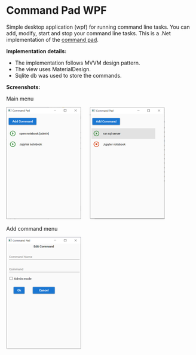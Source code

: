 # Command Pad WPF

Simple desktop application (wpf) for running command line tasks.
You can add, modify, start and stop your command line tasks.
This is a .Net implementation of the [command pad](https://github.com/supnate/command-pad).

**Implementation details:**  
* The implementation follows MVVM design pattern.  
* The view uses MaterialDesign.  
* Sqlite db was used to store the commands. 

**Screenshots:**

Main menu

<img src="/images/list.PNG?raw=true" width="200" height="300"> &nbsp; &nbsp; &nbsp;<img src="/images/run.PNG?raw=true" width="200" height="300"> 

Add command menu

<img src="/images/edit.PNG?raw=true" width="200" height="300">

